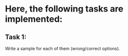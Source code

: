 # Here, the following tasks are implemented:
## Task 1:
Write a sample for each of them (wrong/correct options).
